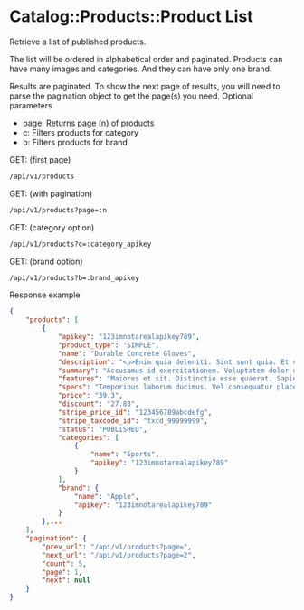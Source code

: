 # Catalog::Products::Product List


Retrieve a list of published products.

The list will be ordered in alphabetical order and paginated. Products can have many images and categories. And they can have only one brand.

Results are paginated. To show the next page of results, you will need to parse the pagination object to get the page(s) you need.
Optional parameters

- page: Returns page (n) of products
- c: Filters products for category
- b: Filters products for brand 

GET: (first page)
```bash
/api/v1/products
```

GET: (with pagination)
```bash
/api/v1/products?page=:n
```

GET: (category option)
```bash
/api/v1/products?c=:category_apikey
```

GET: (brand option)
```bash
/api/v1/products?b=:brand_apikey
```

Response example
```json
{
    "products": [
        {
            "apikey": "123imnotarealapikey789",
            "product_type": "SIMPLE",
            "name": "Durable Concrete Gloves",
            "description": "<p>Enim quia deleniti. Sint sunt quia. Et cupiditate voluptatibus.</p>",
            "summary": "Accusamus id exercitationem. Voluptatem dolor dignissimos. Rem saepe accusantium.",
            "features": "Maiores et sit. Distinctio esse quaerat. Sapiente et quasi.",
            "specs": "Temporibus laborum ducimus. Vel consequatur placeat. Quia doloremque et.",
            "price": "39.3",
            "discount": "27.83",
            "stripe_price_id": "123456789abcdefg",
            "stripe_taxcode_id": "txcd_99999999",
            "status": "PUBLISHED",
            "categories": [
                {
                    "name": "Sports",
                    "apikey": "123imnotarealapikey789"
                }
            ],
            "brand": {
                "name": "Apple",
                "apikey": "123imnotarealapikey789"
            }
        },...
    ],
    "pagination": {
        "prev_url": "/api/v1/products?page=",
        "next_url": "/api/v1/products?page=2",
        "count": 5,
        "page": 1,
        "next": null
    }
}

```
